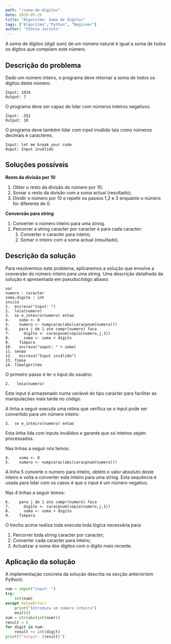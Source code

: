 ```yaml
---
path: "/soma-de-digitos"
date: 2020-05-25
title: "Algoritmo: Soma de dígitos"
tags: ["Algoritmo","Python", "Beginner"]
author: "Sténio Jacinto"
---
```


A soma de dígitos (digit sum) de um número natural é igual a soma de todos os dígitos que compõem este número. 

## Descrição do problema

Dado um número inteiro, o programa deve retornar a soma de todos os digitos deste número. 
```
Input: 1024
Output: 7
```
O programa deve ser capaz de lidar com números inteiros negativos.
```
Input: -352
Output: 10
```
O programa deve também lidar com input inválido tais como números decimais e caracteres.
```
Input: let me break your code
Ouput: Input inválido

```
## Soluções possíveis

**Resto da divisão por 10**
1. Obter o resto da divisão do número por 10;
2. Somar o resto da divisão com a soma actual (resultado);
3. Dividir o número por 10 e repetir os passos 1,2 e 3 enquanto o número for diferente de 0.

**Conversão para string**
1. Converter o número inteiro para uma string. 
2. Percorrer a string caracter por caracter e para cada caracter:
    1. Converter o caracter para inteiro;
    2. Somar o inteiro com a soma actual (resultado).
    

## Descrição da solução
Para resolvermos este problema, aplicaremos a solução que envolve a conversão do número inteiro para uma string. Uma descrição detalhada da solução é apresentada em pseudocódigo abaixo:

```
var
numero : caracter
soma,digito : int
inicio
1.  escreva("input: ")
2.  leia(numero)
3.  se e_inteiro(numero) entao
4.    soma <- 0
5.    numero <- numpcarac(abs(caracpnum(numero)))
6.    para j de 1 ate compr(numero) faca    
7.    	digito <- caracpnum(copia(numero,j,1))
8.  	soma <- soma + digito
9.    fimpara
10.   escreva("ouput: " + soma)
11. senao
12.   escreva("Input inválido")  
13. fimse
14. fimalgoritmo
```

O primeiro passo é ler o input do usuário:
```
2.   leia(numero)
```
Este input é armazenado numa variável do tipo carácter para facilitar as manipulações mais tarde no código.

A linha a seguir executa uma rotina que verifica se o input pode ser convertido para um número inteiro:
```
3.  se e_inteiro(numero) entao 
```
Esta linha lida com inputs inválidos e garante que só inteiros sejam processados.

Nas linhas a seguir nós temos:
```
4.    soma <- 0
5.    numero <- numpcarac(abs(caracpnum(numero)))
```
A linha 5 converte o numero para inteiro, obtém o valor absoluto deste inteiro e volta a converter este inteiro para uma string. Esta sequência é usada para lidar com os casos é que o input é um número negativo.

Nas 4 linhas a seguir temos:
```
6.    para j de 1 ate compr(numero) faca    
7.    	digito <- caracpnum(copia(numero,j,1))
8.  	soma <- soma + digito
9.    fimpara
```
O trecho acima realiza toda executa toda lógica necessária para:
1. Percorrer toda string caracter por caracter;
2. Converter cada caracter para inteiro;
3. Actualizar a soma dos dígitos com o dígito mais recente.


## Aplicação da solução
A implementação concreta da solução descrita na secção anterior(em Python):
```python
num = input("input: ")
try:
    int(num)
except ValueError:
    print("Introduza um número inteiro")
    exit(0)
num = str(abs(int(num)))
result = 0
for digit in num:
    result += int(digit)
print(f"output: {result}")
````

